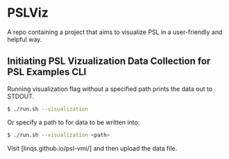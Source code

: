 # PSLViz
A repo containing a project that aims to visualize PSL in a user-friendly and helpful way.

## Initiating PSL Vizualization Data Collection for PSL Examples CLI
Running visualization flag without a specified path prints the data out to STDOUT.
```bash
$ ./run.sh --visualization 
```
Or specify a path to for data to be written into:
```bash
$ ./run.sh --visualization <path>
```
Visit [linqs.github.io/psl-vmi/] and then upload the data file.
